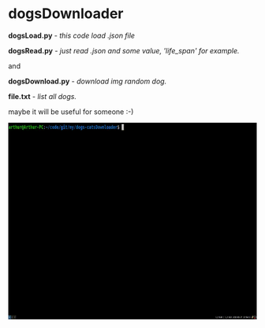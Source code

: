 # dogsDownloader

**dogsLoad.py** - *this code load .json file*

**dogsRead.py** - *just read .json and some value, 'life_span' for example.*

and

**dogsDownload.py** - *download img random dog.*

**file.txt** - *list all dogs.*

maybe it will be useful for someone :-) 


<img src="./.gif.gif" width="800" height="400"/>
